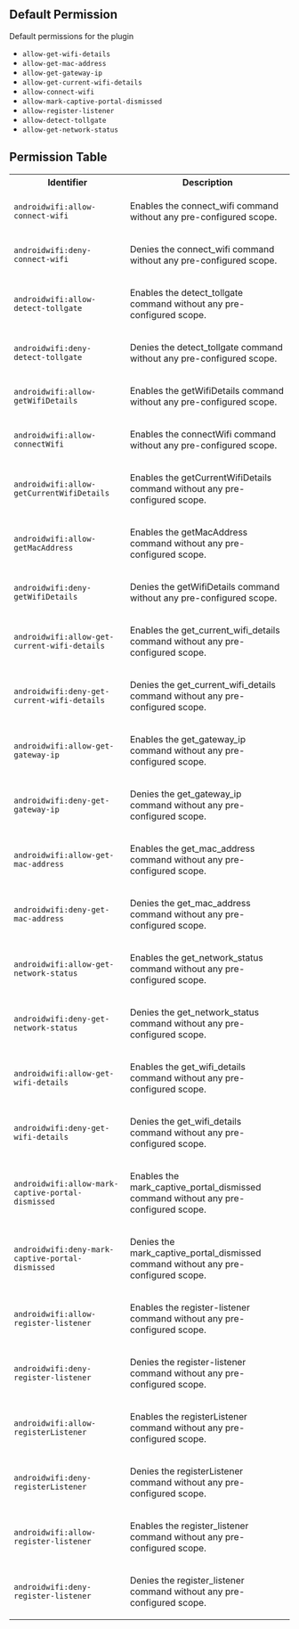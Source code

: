## Default Permission

Default permissions for the plugin

- `allow-get-wifi-details`
- `allow-get-mac-address`
- `allow-get-gateway-ip`
- `allow-get-current-wifi-details`
- `allow-connect-wifi`
- `allow-mark-captive-portal-dismissed`
- `allow-register-listener`
- `allow-detect-tollgate`
- `allow-get-network-status`

## Permission Table

<table>
<tr>
<th>Identifier</th>
<th>Description</th>
</tr>


<tr>
<td>

`androidwifi:allow-connect-wifi`

</td>
<td>

Enables the connect_wifi command without any pre-configured scope.

</td>
</tr>

<tr>
<td>

`androidwifi:deny-connect-wifi`

</td>
<td>

Denies the connect_wifi command without any pre-configured scope.

</td>
</tr>

<tr>
<td>

`androidwifi:allow-detect-tollgate`

</td>
<td>

Enables the detect_tollgate command without any pre-configured scope.

</td>
</tr>

<tr>
<td>

`androidwifi:deny-detect-tollgate`

</td>
<td>

Denies the detect_tollgate command without any pre-configured scope.

</td>
</tr>

<tr>
<td>

`androidwifi:allow-getWifiDetails`

</td>
<td>

Enables the getWifiDetails command without any pre-configured scope.

</td>
</tr>

<tr>
<td>

`androidwifi:allow-connectWifi`

</td>
<td>

Enables the connectWifi command without any pre-configured scope.

</td>
</tr>

<tr>
<td>

`androidwifi:allow-getCurrentWifiDetails`

</td>
<td>

Enables the getCurrentWifiDetails command without any pre-configured scope.

</td>
</tr>

<tr>
<td>

`androidwifi:allow-getMacAddress`

</td>
<td>

Enables the getMacAddress command without any pre-configured scope.

</td>
</tr>

<tr>
<td>

`androidwifi:deny-getWifiDetails`

</td>
<td>

Denies the getWifiDetails command without any pre-configured scope.

</td>
</tr>

<tr>
<td>

`androidwifi:allow-get-current-wifi-details`

</td>
<td>

Enables the get_current_wifi_details command without any pre-configured scope.

</td>
</tr>

<tr>
<td>

`androidwifi:deny-get-current-wifi-details`

</td>
<td>

Denies the get_current_wifi_details command without any pre-configured scope.

</td>
</tr>

<tr>
<td>

`androidwifi:allow-get-gateway-ip`

</td>
<td>

Enables the get_gateway_ip command without any pre-configured scope.

</td>
</tr>

<tr>
<td>

`androidwifi:deny-get-gateway-ip`

</td>
<td>

Denies the get_gateway_ip command without any pre-configured scope.

</td>
</tr>

<tr>
<td>

`androidwifi:allow-get-mac-address`

</td>
<td>

Enables the get_mac_address command without any pre-configured scope.

</td>
</tr>

<tr>
<td>

`androidwifi:deny-get-mac-address`

</td>
<td>

Denies the get_mac_address command without any pre-configured scope.

</td>
</tr>

<tr>
<td>

`androidwifi:allow-get-network-status`

</td>
<td>

Enables the get_network_status command without any pre-configured scope.

</td>
</tr>

<tr>
<td>

`androidwifi:deny-get-network-status`

</td>
<td>

Denies the get_network_status command without any pre-configured scope.

</td>
</tr>

<tr>
<td>

`androidwifi:allow-get-wifi-details`

</td>
<td>

Enables the get_wifi_details command without any pre-configured scope.

</td>
</tr>

<tr>
<td>

`androidwifi:deny-get-wifi-details`

</td>
<td>

Denies the get_wifi_details command without any pre-configured scope.

</td>
</tr>

<tr>
<td>

`androidwifi:allow-mark-captive-portal-dismissed`

</td>
<td>

Enables the mark_captive_portal_dismissed command without any pre-configured scope.

</td>
</tr>

<tr>
<td>

`androidwifi:deny-mark-captive-portal-dismissed`

</td>
<td>

Denies the mark_captive_portal_dismissed command without any pre-configured scope.

</td>
</tr>

<tr>
<td>

`androidwifi:allow-register-listener`

</td>
<td>

Enables the register-listener command without any pre-configured scope.

</td>
</tr>

<tr>
<td>

`androidwifi:deny-register-listener`

</td>
<td>

Denies the register-listener command without any pre-configured scope.

</td>
</tr>

<tr>
<td>

`androidwifi:allow-registerListener`

</td>
<td>

Enables the registerListener command without any pre-configured scope.

</td>
</tr>

<tr>
<td>

`androidwifi:deny-registerListener`

</td>
<td>

Denies the registerListener command without any pre-configured scope.

</td>
</tr>

<tr>
<td>

`androidwifi:allow-register-listener`

</td>
<td>

Enables the register_listener command without any pre-configured scope.

</td>
</tr>

<tr>
<td>

`androidwifi:deny-register-listener`

</td>
<td>

Denies the register_listener command without any pre-configured scope.

</td>
</tr>
</table>

